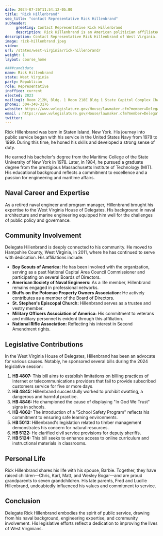 ```yaml
---
date: 2024-07-26T11:54:12-05:00
title: "Rick Hillenbrand"
seo_title: "contact Representative Rick Hillenbrand"
subheader:
     greeting: Contact Representative Rick Hillenbrand
     description: Rick Hillenbrand is an American politician affiliated with the Republican Party. He serves as a member of the West Virginia House of Delegates, representing District 88, and assumed office on December 1, 2022.
description: Contact Representative Rick Hillenbrand of West Virginia. Contact information for Rick Hillenbrand includes email address, phone number, and mailing address.
image: rick-hillenbrand.jpeg
video:
url: /states/west-virginia/rick-hillenbrand/
weight: 1
layout: course_home

####candidate
name: Rick Hillenbrand
state: West Virginia
party: Republican
role: Representative
inoffice: current
elected: 2023
mailing1: Room 212M, Bldg. 1 Room 218E Bldg 1 State Capitol Complex Charleston, WV 25305
phone1: 304-340-3176
website: https://www.wvlegislature.gov/House/lawmaker.cfm?member=Delegate%20Hillenbrand/
email : https://www.wvlegislature.gov/House/lawmaker.cfm?member=Delegate%20Hillenbrand/
twitter:
---
```

Rick Hillenbrand was born in Staten Island, New York. His journey into public service began with his service in the United States Navy from 1978 to 1999. During this time, he honed his skills and developed a strong sense of duty.

He earned his bachelor's degree from the Maritime College of the State University of New York in 1978. Later, in 1984, he pursued a graduate degree from the prestigious Massachusetts Institute of Technology (MIT). His educational background reflects a commitment to excellence and a passion for engineering and maritime affairs.

## Naval Career and Expertise

As a retired naval engineer and program manager, Hillenbrand brought his expertise to the West Virginia House of Delegates. His background in naval architecture and marine engineering equipped him well for the challenges of public policy and governance.

## Community Involvement

Delegate Hillenbrand is deeply connected to his community. He moved to Hampshire County, West Virginia, in 2011, where he has continued to serve with dedication. His affiliations include:

- **Boy Scouts of America:** He has been involved with the organization, serving as a past National Capital Area Council Commissioner and participating on several Boards of Directors.
- **American Society of Naval Engineers:** As a life member, Hillenbrand remains engaged in professional networks.
- **Bluffs on the Potomac Property Owners Association:** He actively contributes as a member of the Board of Directors.
- **St. Stephen's Episcopal Church:** Hillenbrand serves as a trustee and vestry member.
- **Military Officers Association of America:** His commitment to veterans and military personnel is evident through this affiliation.
- **National Rifle Association:** Reflecting his interest in Second Amendment rights.

## Legislative Contributions

In the West Virginia House of Delegates, Hillenbrand has been an advocate for various causes. Notably, he sponsored several bills during the 2024 legislative session:

1. **HB 4807:** This bill aims to establish limitations on billing practices of Internet or telecommunications providers that fail to provide subscribed customers service for five or more days.
2. **HB 4845:** Hillenbrand successfully worked to prohibit swatting, a dangerous and harmful practice.
3. **HB 4846:** He championed the cause of displaying "In God We Trust" signs in schools.
4. **HB 4862:** The introduction of a "School Safety Program" reflects his commitment to ensuring safe learning environments.
5. **HB 5013:** Hillenbrand's legislation related to timber management demonstrates his concern for natural resources.
6. **HB 5122:** He clarified civil service provisions for deputy sheriffs.
7. **HB 5124:** This bill seeks to enhance access to online curriculum and instructional materials in classrooms.

## Personal Life

Rick Hillenbrand shares his life with his spouse, Barbie. Together, they have raised children—Chris, Karl, Matt, and Wesley Bogar—and are proud grandparents to seven grandchildren. His late parents, Fred and Lucille Hillenbrand, undoubtedly influenced his values and commitment to service.

## Conclusion

Delegate Rick Hillenbrand embodies the spirit of public service, drawing from his naval background, engineering expertise, and community involvement. His legislative efforts reflect a dedication to improving the lives of West Virginians.
